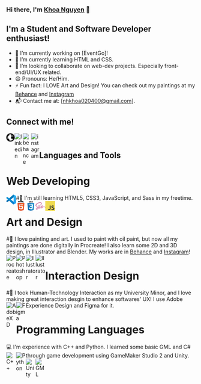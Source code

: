 ### Hi there, I'm [Khoa Nguyen][website] 👋

## I'm a Student and Software Developer enthusiast!

- 🔭 I’m currently working on [EventGo]!
- 🌱 I’m currently learning HTML and CSS.
- 👯 I’m looking to collaborate on web-dev projects. Especially front-end/UI/UX related.
- 😄 Pronouns: He/Him.
- ⚡ Fun fact: I LOVE Art and Design! You can check out my paintings at my [Behance][behance] and [Instagram][instagram]
- 📬 Contact me at: [nhkhoa020400@gmail.com].

## Connect with me!

[<img align="left" alt="portfolio" width="22px" src="https://raw.githubusercontent.com/iconic/open-iconic/master/svg/globe.svg" />][website]
[<img align="left" alt="linkedin" width="22px" src="https://cdn.jsdelivr.net/npm/simple-icons@v3/icons/linkedin.svg" />][linkedin]
[<img align="left" alt="behance" width="22px" src="https://cdn.jsdelivr.net/npm/simple-icons@v3/icons/behance.svg" />][behance]
[<img align="left" alt="instagram" width="22px" src="https://cdn.jsdelivr.net/npm/simple-icons@v3/icons/instagram.svg" />][instagram]

<br />

## Languages and Tools

# Web Developing

#🌱 I'm still learning HTML5, CSS3, JavaScript, and Sass in my freetime.
<img align="left" alt="Visual Studio Code" width="26px" src="https://raw.githubusercontent.com/github/explore/80688e429a7d4ef2fca1e82350fe8e3517d3494d/topics/visual-studio-code/visual-studio-code.png" />
<img align="left" alt="HTML5" width="26px" src="https://raw.githubusercontent.com/github/explore/80688e429a7d4ef2fca1e82350fe8e3517d3494d/topics/html/html.png" />
<img align="left" alt="CSS3" width="26px" src="https://raw.githubusercontent.com/github/explore/80688e429a7d4ef2fca1e82350fe8e3517d3494d/topics/css/css.png" />
<img align="left" alt="Sass" width="26px" src="https://raw.githubusercontent.com/github/explore/80688e429a7d4ef2fca1e82350fe8e3517d3494d/topics/sass/sass.png" />
<img align="left" alt="JavaScript" width="26px" src="https://raw.githubusercontent.com/github/explore/80688e429a7d4ef2fca1e82350fe8e3517d3494d/topics/javascript/javascript.png" />

# Art and Design

#🎨 I love painting and art. I used to paint with oil paint, but now all my paintings are done digitally in Procreate! I also learn some 2D and 3D design, in Illustrator and Blender. My works are in [Behance][behance] and [Instagram][instagram]!
<img align="left" alt="Procreate" width="26px" src="https://i.pinimg.com/736x/a1/4a/89/a14a89f6a21fca7b7c6cf189d304c155.jpg" />
<img align="left" alt="Photoshop" width="26px" src="https://www.studiobinder.com/wp-content/uploads/2017/12/Adobe_Photoshop_CC_icon.png" />
<img align="left" alt="Illustrator" width="26px" src="https://www.vispronet.com/blog/wp-content/uploads/2017/12/2000px-Adobe_Illustrator_CC_icon.svg_-e1514410475242.png" />
<img align="left" alt="Illustrator" width="26px" src="https://icon-library.com/images/blender-3d-icon/blender-3d-icon-9.jpg" />

# Interaction Design

#🤖 I took Human-Technology Interaction as my University Minor, and I love making great interaction desgin to enhance softwares' UX! I use Adobe Experience Design and Figma for it.
<img align="left" alt="AdobeXD" width="26px" src="https://clipground.com/images/adobe-xd-icon-clipart.jpg" />
<img align="left" alt="Figma" width="26px" src="https://i.pinimg.com/originals/a5/58/b4/a558b426cb8973523f37bbed94cf0f09.png" />

# Programming Languages

💻 I'm experience with C++ and Python. I learned some basic GML and C# through game development using GameMaker Studio 2 and Unity.
<img align="left" alt="C++" width="26px" src="https://webforpc.com/wp-content/uploads/2018/03/c-plus-plus-program-logo-image.png" />
<img align="left" alt="Python" width="26px" src="https://logos-download.com/wp-content/uploads/2016/10/Python_logo_icon.png" />
<img align="left" alt="Unity" width="26px" src="https://i7.pngguru.com/preview/270/765/311/unity-game-engine-logo-video-game-corelle-brands.jpg" />
<img align="left" alt="GML" width="26px" src="https://freefilehippo.com/wp-content/uploads/2020/11/gamemaker-studio-2-logo.png" />

</details>

[website]: https://khoa-h-nguyen.github.io/my-portfolio/
[instagram]: https://www.instagram.com/khue.still.paints/
[linkedin]: https://www.linkedin.com/in/khoahng/
[behance]: https://www.behance.net/nhkhoa
